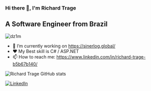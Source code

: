 ### Hi there 👋, I'm Richard Trage
## A Software Engineer from Brazil
<p align="left"> <img src="https://komarev.com/ghpvc/?username=dz1m" alt="dz1m" /> </p>

<!--
**DZ1M/DZ1M** is a ✨ _special_ ✨ repository because its `README.md` (this file) appears on your GitHub profile.

Here are some ideas to get you started:
-->

- 🔭 I’m currently working on https://sinerlog.global/
- :heart: My Best skill is C# / ASP.NET
- 📫 How to reach me: https://www.linkedin.com/in/richard-trage-b5b67b140/


![Richard Trage GitHub stats](https://github-readme-stats.vercel.app/api?username=dz1m&count_private=true&show_icons=true&theme=tokyonight)


[![LinkedIn](https://img.shields.io/badge/richard-trage-b5b67b140?logo=linkedin&style=for-the-badge&logoColor=0077B5)](https://www.linkedin.com/in/richard-trage-b5b67b140/)

